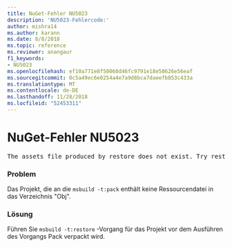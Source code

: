```yaml
---
title: NuGet-Fehler NU5023
description: 'NU5023-Fehlercode:'
author: mishra14
ms.author: karann
ms.date: 8/8/2018
ms.topic: reference
ms.reviewer: anangaur
f1_keywords:
- NU5023
ms.openlocfilehash: ef10a771e8f50060d46fc9791e18e50626e56eaf
ms.sourcegitcommit: 0c5a49ec6e0254a4e7a9d8bca7daeefb853c433a
ms.translationtype: MT
ms.contentlocale: de-DE
ms.lasthandoff: 11/28/2018
ms.locfileid: "52453311"
---
```

# <a name="nuget-error-nu5023"></a>NuGet-Fehler NU5023
<pre>The assets file produced by restore does not exist. Try restoring the project again. The expected location of the assets file is F:\project\obj\project.assets.json.</pre>

### <a name="issue"></a>Problem

Das Projekt, die an die `msbuild -t:pack` enthält keine Ressourcendatei in das Verzeichnis "Obj".


### <a name="solution"></a>Lösung

Führen Sie `msbuild -t:restore` -Vorgang für das Projekt vor dem Ausführen des Vorgangs Pack verpackt wird.

